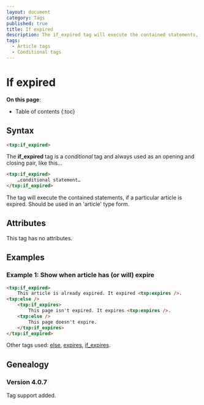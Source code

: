 ```yaml
---
layout: document
category: Tags
published: true
title: If expired
description: The if_expired tag will execute the contained statements, if a particular article is expired.
tags:
  - Article tags
  - Conditional tags
---
```


# If expired

**On this page**:

* Table of contents
{:toc}

## Syntax

~~~ html
<txp:if_expired>
~~~

The **if_expired** tag is a *conditional* tag and always used as an opening and closing pair, like this…

~~~ html
<txp:if_expired>
    …conditional statement…
</txp:if_expired>
~~~

The tag will execute the contained statements, if a particular article is expired. Should be used in an 'article' type form.

## Attributes

This tag has no attributes.

## Examples

### Example 1: Show when article has (or will) expire

~~~ html
<txp:if_expired>
    This article is already expired. It expired <txp:expires />.
<txp:else />
    <txp:if_expires>
        This page isn't expired. It expires <txp:expires />.
    <txp:else />
        This page doesn't expire.
    </txp:if_expires>
</txp:if_expired>
~~~

Other tags used: [else](/tags/else), [expires](/tags/expires), [if_expires](/tags/if_expires).

## Genealogy

### Version 4.0.7

Tag support added.

